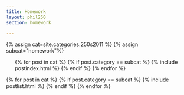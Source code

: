 ```yaml
---
title: Homework
layout: phil250
section: homework

---
```



{% assign cat=site.categories.250s2011 %}
{% assign subcat="homework"%}

<article class="postindex">

<ul id="postindex">
{% for post in cat %}
{% if post.category == subcat %}
{% include postindex.html %}
{% endif %}
{% endfor %}
</ul>

</article>

{% for post in cat %}
{% if post.category == subcat %}
{% include postlist.html %}
{% endif %}
{% endfor %}



